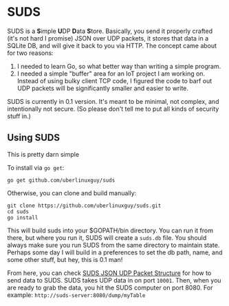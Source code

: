 # SUDS
SUDS is a **S**imple **U**DP **D**ata **S**tore.  Basically, you send it properly crafted (it's not hard I promise) JSON over UDP packets, it stores that data in a SQLite DB, and will give it back to you via HTTP.  The concept came about for two reasons:

1. I needed to learn Go, so what better way than writing a simple program.
2. I needed a simple "buffer" area for an IoT project I am working on.  Instead of using bulky client TCP code, I figured the code to barf out UDP packets will be significantly smaller and easier to write.

SUDS is currently in 0.1 version.  It's meant to be minimal, not complex, and intentionally not secure.  (So please don't tell me to put all kinds of security stuff in.)  


## Using SUDS
This is pretty darn simple

To install via `go get`:

    go get github.com/uberlinuxguy/suds

Otherwise, you can clone and build manually:
    
    git clone https://github.com/uberlinuxguy/suds.git
    cd suds
    go install
    
This will build suds into your $GOPATH/bin directory.  You can run it from there, but where you run it, SUDS will create a `suds.db` file.  You should always make sure you run SUDS from the same directory to maintain state. Perhaps some day I will build in a preferences to set the db path, name, and some other stuff, but hey, this is 0.1 man!

From here, you can check [SUDS JSON UDP Packet Structure](https://github.com/uberlinuxguy/suds/wiki/SUDS-JSON-UDP-Packet-Structure) for how to send data to SUDS.  SUDS takes UDP data in on port `10001`.  Then, when you are ready to grab the data, you hit the SUDS computer on port 8080.  For example: `http://suds-server:8080/dump/myTable`

